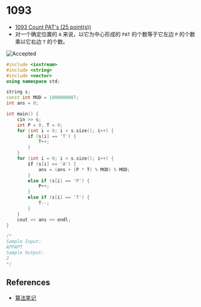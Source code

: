 # 1093

- [1093 Count PAT's (25 point(s))](https://pintia.cn/problem-sets/994805342720868352/problems/994805373582557184)
- 对一个确定位置的 `A` 来说，以它为中心形成的 `PAT` 的个数等于它左边 `P` 的个数乘以它右边 `T` 的个数。

![Accepted](https://i.loli.net/2019/08/30/DHKnuMGxA8E3iCz.png)

```c++
#include <iostream>
#include <string>
#include <vector>
using namespace std;

string s;
const int MOD = 1000000007;
int ans = 0;

int main() {
	cin >> s;
	int P = 0, T = 0;
	for (int i = 0; i < s.size(); i++) {
		if (s[i] == 'T') {
			T++;
		}
	}
	for (int i = 0; i < s.size(); i++) {
		if (s[i] == 'A') {
			ans = (ans + (P * T) % MOD) % MOD;
		}
		else if (s[i] == 'P') {
			P++;
		}
		else if (s[i] == 'T') {
			T--;
		}
	}
	cout << ans << endl;
}

/*
Sample Input:
APPAPT
Sample Output:
2
*/

```

## References

- [算法笔记](https://book.douban.com/subject/26827295/)